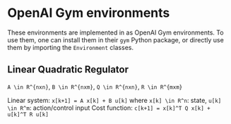 # OpenAI Gym environments

These environments are implemented in as OpenAI Gym environments. To use them, one can install them in their `gym` Python package, or directly use them by importing the `Environment` classes.

## Linear Quadratic Regulator

`A \in R^{nxn}`, `B \in R^{nxm}`, `Q \in R^{nxn}`, `R \in R^{mxm}`

Linear system: `x[k+1] = A x[k] + B u[k]` where `x[k] \in R^n`: state, `u[k] \in R^m`: action/control input
Cost function: `c[k+1] = x[k]^T Q x[k] + u[k]^T R u[k]`